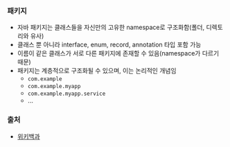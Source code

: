 ### 패키지

- 자바 패키지는 클래스들을 자신만의 고유한 namespace로 구조화함(폴더, 디렉토리와 유사)
- 클래스 뿐 아니라 interface, enum, record, annotation 타입 포함 가능
- 이름이 같은 클래스가 서로 다른 패키지에 존재할 수 있음(namespace가 다르기 때문)
- 패키지는 계층적으로 구조화될 수 있으며, 이는 논리적인 개념임
    - `com.example`
    - `com.example.myapp`
    - `com.example.myapp.service`
    - ...

### 출처

- [위키백과](https://en.wikipedia.org/wiki/Java_package)